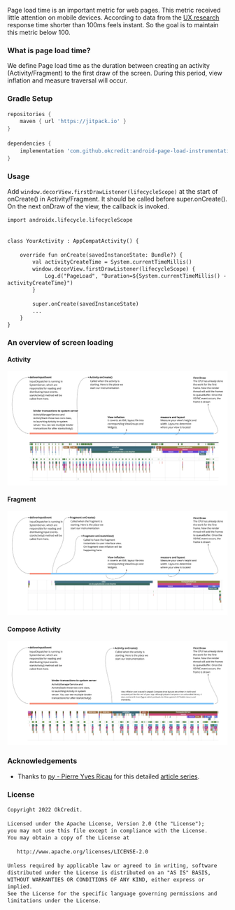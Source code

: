 Page load time is an important metric for web pages. This metric received little attention on mobile devices. According to data from the [UX research](https://web.dev/rail/#50-ms-or-100-ms) response time shorter than 100ms feels instant. So the goal is to maintain this metric below 100.

### What is page load time?
We define Page load time as the duration between creating an activity (Activity/Fragment) to the first draw of the screen. During this period, view inflation and measure traversal will occur.

### Gradle Setup

```gradle
repositories {
    maven { url 'https://jitpack.io' }
}

dependencies {
    implementation 'com.github.okcredit:android-page-load-instrumentation:alpha-1.0'
}
```

### Usage
Add `window.decorView.firstDrawListener(lifecycleScope)` at the start of onCreate() in Activity/Fragment. It should be called before super.onCreate(). On the next onDraw of the view, the callback is invoked.

```
import androidx.lifecycle.lifecycleScope


class YourActivity : AppCompatActivity() {

    override fun onCreate(savedInstanceState: Bundle?) {
        val activityCreateTime = System.currentTimeMillis()
        window.decorView.firstDrawListener(lifecycleScope) {
            Log.d("PageLoad", "Duration=${System.currentTimeMillis() - activityCreateTime}")
        }

        super.onCreate(savedInstanceState)
        ...
    }
}
```


### An overview of screen loading

#### Activity
![Activity Launch](images/activity_launch.webp)


#### Fragment
![Fragment Launch](images/fragment_launch.webp)


#### Compose Activity
![Compose Activity Launch](images/compose_launch.webp)



### Acknowledgements

- Thanks to [py - Pierre Yves Ricau](https://github.com/pyricau) for this detailed [article series](https://dev.to/pyricau/android-vitals-what-time-is-it-2oih).

### License

    Copyright 2022 OkCredit.

    Licensed under the Apache License, Version 2.0 (the "License");
    you may not use this file except in compliance with the License.
    You may obtain a copy of the License at

       http://www.apache.org/licenses/LICENSE-2.0

    Unless required by applicable law or agreed to in writing, software
    distributed under the License is distributed on an "AS IS" BASIS,
    WITHOUT WARRANTIES OR CONDITIONS OF ANY KIND, either express or implied.
    See the License for the specific language governing permissions and
    limitations under the License.

